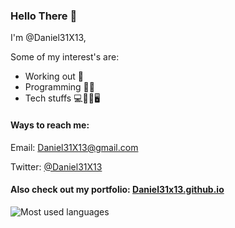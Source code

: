 ### Hello There 👋
I'm @Daniel31X13,

Some of my interest's are:
- Working out 🦾
- Programming 👨‍💻 
- Tech stuffs 💻📡📱🖥 

#### Ways to reach me:

Email: Daniel31X13@gmail.com

Twitter: [@Daniel31X13](https://twitter.com/Daniel31X13)

#### Also check out my portfolio: [Daniel31x13.github.io](https://daniel31x13.github.io/)

<p><img align="left" src="https://github-readme-stats.vercel.app/api/top-langs?username=Daniel31x13&show_icons=true&locale=en&layout=compact" alt="Most used languages" /></p>
